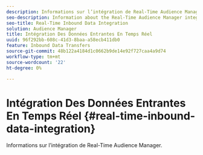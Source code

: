 ```yaml
---
description: Informations sur l’intégration de Real-Time Audience Manager.
seo-description: Information about the Real-Time Audience Manager integration.
seo-title: Real-Time Inbound Data Integration
solution: Audience Manager
title: Intégration Des Données Entrantes En Temps Réel
uuid: 96f292bb-608c-41d3-8baa-a58ecb411db0
feature: Inbound Data Transfers
source-git-commit: 48b122a4184d1c0662b9de14e92f727caa4a9d74
workflow-type: tm+mt
source-wordcount: '22'
ht-degree: 0%

---
```



# Intégration Des Données Entrantes En Temps Réel {#real-time-inbound-data-integration}

Informations sur l’intégration de Real-Time Audience Manager.

<!-- c_rt_data_int.xml -->